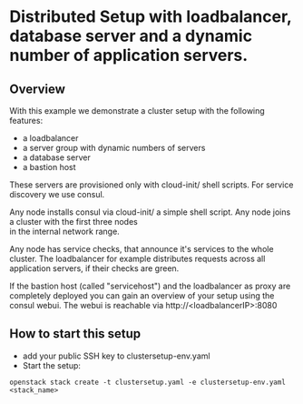 # Distributed Setup with loadbalancer, database server and a dynamic number of application servers.


## Overview

 With this example we demonstrate a cluster setup with the following features:

- a loadbalancer
- a server group with dynamic numbers of servers
- a database server
- a bastion host

These servers are provisioned only with cloud-init/ shell scripts. For service discovery we use consul.

Any node installs consul via cloud-init/ a simple shell script.
Any node joins a cluster with the first three nodes  
 in the internal network range. 
 
Any node has service checks, that announce it's services to the whole cluster.
The loadbalancer for example distributes requests across all application servers, if their checks are green.

If the bastion host (called "servicehost") and the loadbalancer as proxy are completely deployed you can gain an overview of your setup using the consul webui. The webui is reachable via http://\<loadbalancerIP\>:8080

## How to start this setup

* add your public SSH key to clustersetup-env.yaml 
* Start the setup:

```
openstack stack create -t clustersetup.yaml -e clustersetup-env.yaml <stack_name>
```




